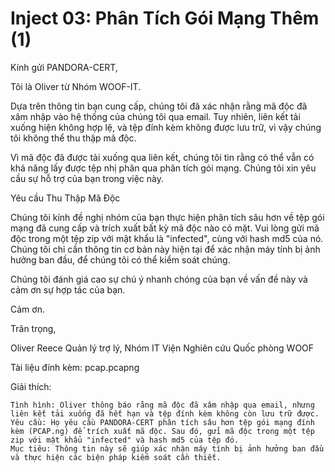 # **Inject 03: Phân Tích Gói Mạng Thêm (1)**

Kính gửi PANDORA-CERT,

Tôi là Oliver từ Nhóm WOOF-IT.

Dựa trên thông tin bạn cung cấp, chúng tôi đã xác nhận rằng mã độc đã xâm nhập vào hệ thống của chúng tôi qua email. Tuy nhiên, liên kết tải xuống hiện không hợp lệ, và tệp đính kèm không được lưu trữ, vì vậy chúng tôi không thể thu thập mã độc.

Vì mã độc đã được tải xuống qua liên kết, chúng tôi tin rằng có thể vẫn có khả năng lấy được tệp nhị phân qua phân tích gói mạng. Chúng tôi xin yêu cầu sự hỗ trợ của bạn trong việc này.

Yêu cầu Thu Thập Mã Độc

Chúng tôi kính đề nghị nhóm của bạn thực hiện phân tích sâu hơn về tệp gói mạng đã cung cấp và trích xuất bất kỳ mã độc nào có mặt. Vui lòng gửi mã độc trong một tệp zip với mật khẩu là "infected", cùng với hash md5 của nó. Chúng tôi chỉ cần thông tin cơ bản này hiện tại để xác nhận máy tính bị ảnh hưởng ban đầu, để chúng tôi có thể kiểm soát chúng.

Chúng tôi đánh giá cao sự chú ý nhanh chóng của bạn về vấn đề này và cảm ơn sự hợp tác của bạn.

Cảm ơn.

Trân trọng,

Oliver Reece
Quản lý trợ lý, Nhóm IT
Viện Nghiên cứu Quốc phòng WOOF

Tài liệu đính kèm: pcap.pcapng

Giải thích:

    Tình hình: Oliver thông báo rằng mã độc đã xâm nhập qua email, nhưng liên kết tải xuống đã hết hạn và tệp đính kèm không còn lưu trữ được.
    Yêu cầu: Họ yêu cầu PANDORA-CERT phân tích sâu hơn tệp gói mạng đính kèm (PCAP.ng) để trích xuất mã độc. Sau đó, gửi mã độc trong một tệp zip với mật khẩu "infected" và hash md5 của tệp đó.
    Mục tiêu: Thông tin này sẽ giúp xác nhận máy tính bị ảnh hưởng ban đầu và thực hiện các biện pháp kiểm soát cần thiết.
